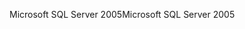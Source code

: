 <span data-ttu-id="91aef-101">Microsoft SQL Server 2005</span><span class="sxs-lookup"><span data-stu-id="91aef-101">Microsoft SQL Server 2005</span></span>